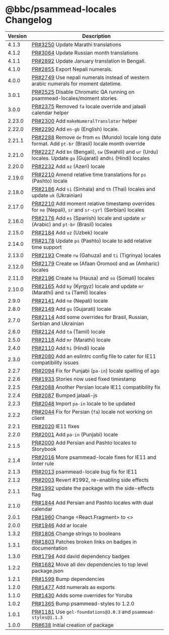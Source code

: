 # @bbc/psammead-locales Changelog

<!-- prettier-ignore -->
| Version | Description |
| ------- | ----------- |
| 4.1.3 | [PR#3250](https://github.com/bbc/psammead/pull/3250) Update Marathi translations |
| 4.1.2 | [PR#3064](https://github.com/bbc/psammead/pull/3064) Update Russian month translations |
| 4.1.1 | [PR#2892](https://github.com/bbc/psammead/pull/2892) Update January translation in Bengali. |
| 4.1.0 | [PR#2855](https://github.com/bbc/psammead/pull/2855) Export Nepali numerals. |
| 4.0.0 | [PR#2749](https://github.com/bbc/psammead/pull/2749) Use nepali numerals instead of western arabic numerals for moment datetime. |
| 3.0.1 | [PR#2525](https://github.com/bbc/psammead/pull/2525) Disable Chromatic QA running on psammead-locales/moment stories. |
| 3.0.0 | [PR#2375](https://github.com/bbc/psammead/pull/2375) Removed `fa` locale override and jalaali calendar helper  |
| 2.23.0 | [PR#2300](https://github.com/bbc/psammead/pull/2300) Add `makeNumeralTranslator` helper |
| 2.22.0 | [PR#2290](https://github.com/bbc/psammead/pull/2290) Add `en-gb` (English) locale. |
| 2.21.1 | [PR#2288](https://github.com/bbc/psammead/pull/2288) Remove `de` from `es` (Mundo) locale long date format. Add `pt-br` (Brasil) locale month override |
| 2.21.0 | [PR#2227](https://github.com/bbc/psammead/pull/2227) Add `bn` (Bengali), `sw` (Swahili) and `ur` (Urdu) locales. Update `gu` (Gujarati) and`hi` (Hindi) locales |
| 2.20.0 | [PR#2232](https://github.com/bbc/psammead/pull/2232) Add `az` (Azeri) locale |
| 2.19.0 | [PR#2210](https://github.com/bbc/psammead/pull/2210) Amend relative time translations for `ps` (Pashto) locale |
| 2.18.0 | [PR#2186](https://github.com/bbc/psammead/pull/2186) Add `si` (Sinhala) and `th` (Thai) locales and update `uk` (Ukrainian) |
| 2.17.0 | [PR#2210](https://github.com/bbc/psammead/pull/2210) Add moment relative timestamp overrides for `ne` (Nepali), `sr` and `sr-cyrl` (Serbian) locales |
| 2.16.0 | [PR#2176](https://github.com/bbc/psammead/pull/2176) Add `es` (Spanish) locale and update `ar` (Arabic) and `pt-br` (Brasil) locales |
| 2.15.0 | [PR#2184](https://github.com/bbc/psammead/pull/2184) Add `uz` (Uzbek) locale |
| 2.14.0 | [PR#2178](https://github.com/bbc/psammead/pull/2178) Update `ps` (Pashto) locale to add relative time support |
| 2.13.0 | [PR#2193](https://github.com/bbc/psammead/pull/2193) Create `rw` (Gahuza) and `ti` (Tigrinya) locales |
| 2.12.0 | [PR#2179](https://github.com/bbc/psammead/pull/2179) Create `om` (Afaan Oromoo) and `am` (Amharic) locales |
| 2.11.0 | [PR#2196](https://github.com/bbc/psammead/pull/2196) Create `ha` (Hausa) and `so` (Somali) locales |
| 2.10.0 | [PR#2165](https://github.com/bbc/psammead/pull/2165) Add `ky` (Kyrgyz) locale and update `mr` (Marathi) and `ta` (Tamil) locales |
| 2.9.0 | [PR#2141](https://github.com/bbc/psammead/pull/2141) Add `ne` (Nepali) locale |
| 2.8.0 | [PR#2149](https://github.com/bbc/psammead/pull/2149) Add `gu` (Gujarati) locale |
| 2.7.0 | [PR#2114](https://github.com/bbc/psammead/pull/2114) Add some overrides for Brasil, Russian, Serbian and Ukrainian |
| 2.6.0 | [PR#2124](https://github.com/bbc/psammead/pull/2124) Add `ta` (Tamil) locale |
| 2.5.0 | [PR#2118](https://github.com/bbc/psammead/pull/2118) Add `mr` (Marathi) locale |
| 2.4.0 | [PR#2110](https://github.com/bbc/psammead/pull/2110) Add `hi` (Hindi) locale |
| 2.3.0 | [PR#2080](https://github.com/bbc/psammead/pull/2080) Add an eslintrc config file to cater for IE11 compatibility issues |
| 2.2.7 | [PR#2094](https://github.com/bbc/psammead/pull/2094) Fix for Punjabi (`pa-in`) locale spelling of ago |
| 2.2.6 | [PR#1933](https://github.com/bbc/psammead/pull/1933) Stories now used fixed timestamp |
| 2.2.5 | [PR#2088](https://github.com/bbc/psammead/pull/2088) Another Persian locale IE11 compatibility fix |
| 2.2.4 | [PR#2087](https://github.com/bbc/psammead/pull/2087) Bumped jalaali-js |
| 2.2.3 | [PR#2048](https://github.com/bbc/psammead/pull/2048) Import `pa-in` locale to be updated |
| 2.2.2 | [PR#2044](https://github.com/bbc/psammead/pull/2044) Fix for Persian (`fa`) locale not working on client |
| 2.2.1 | [PR#2020](https://github.com/bbc/psammead/pull/2020) IE11 fixes |
| 2.2.0 | [PR#2001](https://github.com/bbc/psammead/pull/2001) Add `pa-in` (Punjabi) locale |
| 2.1.5 | [PR#2000](https://github.com/bbc/psammead/pull/2000) Add Persian and Pashto locales to Storybook |
| 2.1.4 | [PR#2016](https://github.com/bbc/psammead/pull/2016) More psammead-locale fixes for IE11 and linter rule |
| 2.1.3 | [PR#2013](https://github.com/bbc/psammead/pull/2013) psammead-locale bug fix for IE11 |
| 2.1.2 | [PR#2003](https://github.com/bbc/psammead/pull/2003) Revert #1992, re-enabling side effects |
| 2.1.1 | [PR#1992](https://github.com/bbc/psammead/pull/1992) update the package with the side-effects flag |
| 2.1.0 | [PR#1844](https://github.com/bbc/psammead/pull/1844) Add Persian and Pashto locales with dual calendar |
| 2.0.1 | [PR#1960](https://github.com/bbc/psammead/pull/1960) Change <React.Fragment> to <> |
| 2.0.0 | [PR#1946](https://github.com/bbc/psammead/pull/1946) Add ar locale |
| 1.3.2 | [PR#1806](https://github.com/bbc/psammead/pull/1806/) Change strings to booleans |
| 1.3.1 | [PR#1803](https://github.com/bbc/psammead/pull/1803/) Patches broken links on badges in documentation |
| 1.3.0 | [PR#1794](https://github.com/bbc/psammead/pull/1794) Add david dependency badges |
| 1.2.2 | [PR#1682](https://github.com/bbc/psammead/pull/1682) Move all dev dependencies to top level package.json |
| 1.2.1 | [PR#1599](https://github.com/bbc/psammead/pull/1599) Bump dependencies   |
| 1.2.0 | [PR#1477](https://github.com/bbc/psammead/pull/1477) Add numerals as exports  |
| 1.1.0 | [PR#1430](https://github.com/bbc/psammead/pull/1430) Adds some overrides for Yoruba  |
| 1.0.2 | [PR#1365](https://github.com/bbc/psammead/pull/1365) Bump psammead-styles to 1.2.0|
| 1.0.1 | [PR#1181](https://github.com/bbc/psammead/pull/1181) Use `gel-foundations@3.0.3` and `psammead-styles@1.1.3` |
| 1.0.0 | [PR#638](https://github.com/bbc/psammead/pull/638) Initial creation of package |
